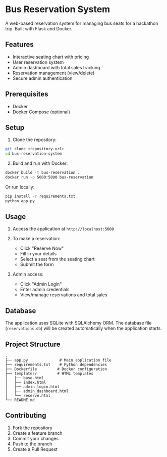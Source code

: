 # Bus Reservation System

A web-based reservation system for managing bus seats for a hackathon trip. Built with Flask and Docker.

## Features

- Interactive seating chart with pricing
- User reservation system
- Admin dashboard with total sales tracking
- Reservation management (view/delete)
- Secure admin authentication

## Prerequisites

- Docker
- Docker Compose (optional)

## Setup

1. Clone the repository:
```bash
git clone <repository-url>
cd bus-reservation-system
```

2. Build and run with Docker:
```bash
docker build -t bus-reservation .
docker run -p 5000:5000 bus-reservation
```

Or run locally:
```bash
pip install -r requirements.txt
python app.py
```

## Usage

1. Access the application at `http://localhost:5000`
2. To make a reservation:
   - Click "Reserve Now"
   - Fill in your details
   - Select a seat from the seating chart
   - Submit the form

3. Admin access:
   - Click "Admin Login"
   - Enter admin credentials
   - View/manage reservations and total sales

## Database

The application uses SQLite with SQLAlchemy ORM. The database file (`reservations.db`) will be created automatically when the application starts.

## Project Structure

```
.
├── app.py              # Main application file
├── requirements.txt    # Python dependencies
├── Dockerfile         # Docker configuration
├── templates/         # HTML templates
│   ├── base.html
│   ├── index.html
│   ├── admin_login.html
│   ├── admin_dashboard.html
│   └── reserve.html
└── README.md
```

## Contributing

1. Fork the repository
2. Create a feature branch
3. Commit your changes
4. Push to the branch
5. Create a Pull Request 